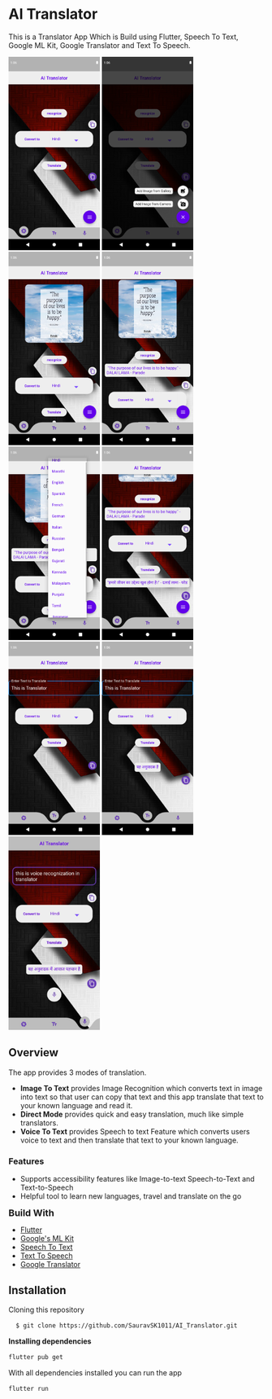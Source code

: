 
# AI Translator

This is a Translator App Which is Build using Flutter, Speech To Text, Google ML Kit, Google Translator and Text To Speech.

<img src=img1.png width="180"> <img src=img2.png width="180"> <img src=img3.png width="180">
<img src=img4.png width="180"> <img src=img5.png width="180"> <img src=img6.png width="180">
<img src=img7.png width="180"> <img src=img8.png width="180"> <img src=img9.jpeg width="180">


## Overview
The app provides 3 modes of translation.
* **Image To Text** provides Image Recognition which converts text in image into text so that user can copy that text and this app translate that text to your known language and read it.
* **Direct Mode** provides quick and easy translation, much like simple translators.
* **Voice To Text** provides Speech to text Feature which converts users voice to text and then translate that text to your known language.
### Features
* Supports accessibility features like Image-to-text Speech-to-Text and Text-to-Speech
* Helpful tool to learn new languages, travel and translate on the go

 <font size="4"> **Build With**</font> 
 - [Flutter](https://flutter.dev/)
 - [Google's ML Kit](https://pub.dev/packages/google_ml_kit)
 - [Speech To Text](https://pub.dev/packages/speech_to_text)
 - [Text To Speech](https://pub.dev/packages/flutter_tts)
 - [Google Translator](https://pub.dev/packages/translator)
## Installation

Cloning this repository

```bash
  $ git clone https://github.com/SauravSK1011/AI_Translator.git
```
**Installing dependencies**
```bash
flutter pub get
```

With all dependencies installed  you can run the app
 ```bash
flutter run
```
